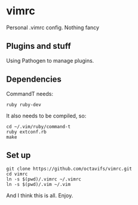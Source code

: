 vimrc
=====

Personal .vimrc config. Nothing fancy

## Plugins and stuff
Using Pathogen to manage plugins.

## Dependencies
CommandT needs:
    
    ruby ruby-dev

It also needs to be compiled, so:

    cd ~/.vim/ruby/command-t
    ruby extconf.rb
    make

## Set up
    git clone https://github.com/octavifs/vimrc.git
    cd vimrc
    ln -s $(pwd)/.vimrc ~/.vimrc
    ln -s $(pwd)/.vim ~/.vim

And I think this is all. Enjoy.
